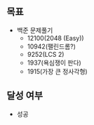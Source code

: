 ## 목표

- 백준 문제풀기
  - 12100(2048 (Easy))
  - 10942(팰린드롬?)
  - 9252(LCS 2)
  - 1937(욕심쟁이 판다)
  - 1915(가장 큰 정사각형)
## 달성 여부
- 성공
